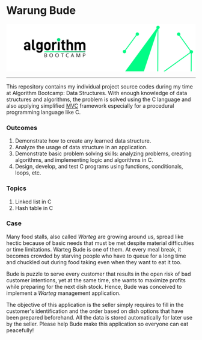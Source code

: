 # Warung Bude

![Algorithm Bootcamp](https://github.com/dzniel/warung-bude/blob/main/images/algorithm-bootcamp.png)

---

This repository contains my individual project source codes during my time at Algorithm Bootcamp: Data Structures. With enough knowledge of data structures and algorithms, the problem is solved using the C language and also applying simplified [MVC](https://en.wikipedia.org/wiki/Model%E2%80%93view%E2%80%93controller) framework especially for a procedural programming language like C.

### Outcomes
1. Demonstrate how to create any learned data structure.
2. Analyze the usage of data structure in an application.
3. Demonstrate basic problem solving skills: analyzing problems, creating algorithms, and implementing logic and algorithms in C.
4. Design, develop, and test C programs using functions, conditionals, loops, etc.

### Topics
1. Linked list in C
2. Hash table in C

### Case
Many food stalls, also called *Warteg* are growing around us, spread like hectic because of basic needs that must be met despite material difficulties or time limitations. Warteg Bude is one of them. At every meal break, it becomes crowded by starving people who have to queue for a long time and chuckled out during food taking even when they want to eat it too.

Bude is puzzle to serve every customer that results in the open risk of bad customer intentions, yet at the same time, she wants to maximize profits while preparing for the next dish stock. Hence, Bude was conceived to implement a *Warteg* management application.

The objective of this application is the seller simply requires to fill in the customer's identification and the order based on dish options that have been prepared beforehand. All the data is stored automatically for later use by the seller. Please help Bude make this application so everyone can eat peacefully!
